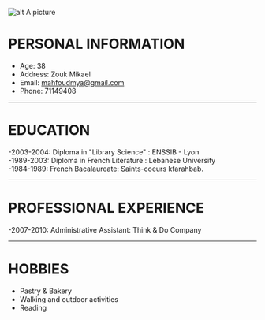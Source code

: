 ![alt A picture](https://images.pexels.com/photos/54300/pexels-photo-54300.jpeg?auto=compress&cs=tinysrgb&dpr=2&h=650&w=940)

# **PERSONAL INFORMATION**

- Age: 38
- Address: Zouk Mikael
- Email: mahfoudmya@gmail.com
- Phone: 71149408

---

# **EDUCATION**

-2003-2004:
Diploma in "Library Science" : ENSSIB - Lyon            
-1989-2003: Diploma in French Literature : Lebanese University               
-1984-1989: French Bacalaureate: Saints-coeurs kfarahbab.  

---

# **PROFESSIONAL EXPERIENCE**

-2007-2010: Administrative Assistant: Think & Do Company

---

# **HOBBIES**
- Pastry & Bakery
- Walking and outdoor activities
- Reading
